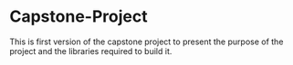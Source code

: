 # Capstone-Project
This is first version of the capstone project to present the purpose of the project and the libraries required to build it.
